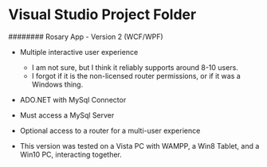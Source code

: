 # Visual Studio Project Folder

######## Rosary App - Version 2 (WCF/WPF)

* Multiple interactive user experience
    * I am not sure, but I think it reliably supports around 8-10 users.
    * I forgot if it is the non-licensed router permissions, or if it was a Windows thing.

* ADO.NET with MySql Connector

* Must access a MySql Server

* Optional access to a router for a multi-user experience

* This version was tested on a Vista PC with WAMPP, a Win8 Tablet, and a Win10 PC, interacting together.
